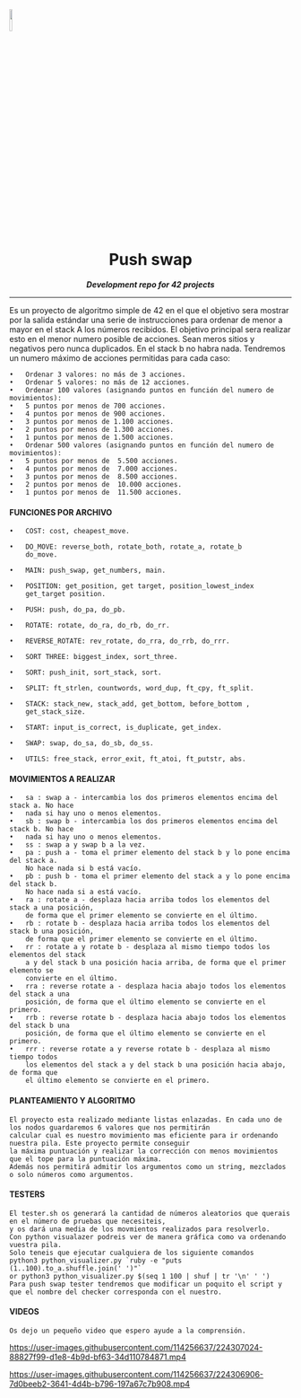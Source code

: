 <img src="https://raw.githubusercontent.com/JaeSeoKim/badge42/main/public/badge42_logo.svg" width ="10%"/>
<h1 align="center">
	Push swap
</h1>

<p align="center">
	<b><i>Development repo for 42 projects</i></b><br>

---


Es un proyecto de algoritmo simple de 42  en el que el objetivo sera mostrar por la salida estándar una serie de instrucciones para ordenar de menor a mayor en el stack A los números recibidos. El objetivo principal sera realizar esto en el menor numero posible de acciones.  Sean meros sitios y negativos pero nunca duplicados. En el stack b no habra nada. Tendremos  un numero máximo de acciones permitidas para cada caso:

	•	Ordenar 3 valores: no más de 3 acciones.
	•	Ordenar 5 valores: no más de 12 acciones.
	•	Ordenar 100 valores (asignando puntos en función del numero de movimientos):
	•	5 puntos por menos de 700 acciones.
	•	4 puntos por menos de 900 acciones.
	•	3 puntos por menos de 1.100 acciones.
	•	2 puntos por menos de 1.300 acciones.
	•	1 puntos por menos de 1.500 acciones.
	•	Ordenar 500 valores (asignando puntos en función del numero de movimientos):
	•	5 puntos por menos de  5.500 acciones.
	•	4 puntos por menos de  7.000 acciones.
	•	3 puntos por menos de  8.500 acciones.
	•	2 puntos por menos de  10.000 acciones.
	•	1 puntos por menos de  11.500 acciones.

#### 	FUNCIONES  POR ARCHIVO

	•	COST: cost, cheapest_move.

	•	DO_MOVE: reverse_both, rotate_both, rotate_a, rotate_b
		do_move.

	•	MAIN: push_swap, get_numbers, main.

	•	POSITION: get_position, get target, position_lowest_index
		get_target position.

	•	PUSH: push, do_pa, do_pb.

	•	ROTATE: rotate, do_ra, do_rb, do_rr.

	•	REVERSE_ROTATE: rev_rotate, do_rra, do_rrb, do_rrr.

	•	SORT THREE: biggest_index, sort_three.

	•	SORT: push_init, sort_stack, sort.

	•	SPLIT: ft_strlen, countwords, word_dup, ft_cpy, ft_split.

	•	STACK: stack_new, stack_add, get_bottom, before_bottom ,
		get_stack_size.

	•	START: input_is_correct, is_duplicate, get_index.

	•	SWAP: swap, do_sa, do_sb, do_ss.

	•	UTILS: free_stack, error_exit, ft_atoi, ft_putstr, abs.

####	MOVIMIENTOS A REALIZAR

	•	sa : swap a - intercambia los dos primeros elementos encima del stack a. No hace
	•	nada si hay uno o menos elementos.
	•	sb : swap b - intercambia los dos primeros elementos encima del stack b. No hace
	•	nada si hay uno o menos elementos.
	•	ss : swap a y swap b a la vez.
	•	pa : push a - toma el primer elemento del stack b y lo pone encima del stack a.
		No hace nada si b está vacío.
	•	pb : push b - toma el primer elemento del stack a y lo pone encima del stack b.
		No hace nada si a está vacío.
	•	ra : rotate a - desplaza hacia arriba todos los elementos del stack a una posición,
		de forma que el primer elemento se convierte en el último.
	•	rb : rotate b - desplaza hacia arriba todos los elementos del stack b una posición,
		de forma que el primer elemento se convierte en el último.
	•	rr : rotate a y rotate b - desplaza al mismo tiempo todos los elementos del stack
		a y del stack b una posición hacia arriba, de forma que el primer elemento se
		convierte en el último.
	•	rra : reverse rotate a - desplaza hacia abajo todos los elementos del stack a una
		posición, de forma que el último elemento se convierte en el primero.
	•	rrb : reverse rotate b - desplaza hacia abajo todos los elementos del stack b una
		posición, de forma que el último elemento se convierte en el primero.
	•	rrr : reverse rotate a y reverse rotate b - desplaza al mismo tiempo todos
		los elementos del stack a y del stack b una posición hacia abajo, de forma que
		el último elemento se convierte en el primero.

####	PLANTEAMIENTO Y ALGORITMO

	El proyecto esta realizado mediante listas enlazadas. En cada uno de los nodos guardaremos 6 valores que nos permitirán
	calcular cual es nuestro movimiento mas eficiente para ir ordenando nuestra pila. Este proyecto permite conseguir
	la máxima puntuación y realizar la corrección con menos movimientos que el tope para la puntuación máxima. 
	Además nos permitirá admitir los argumentos como un string, mezclados o solo números como argumentos.
	
####	TESTERS
	El tester.sh os generará la cantidad de números aleatorios que querais en el número de pruebas que necesiteis, 
	y os dará una media de los movmientos realizados para resolverlo.
	Con python visualazer podreis ver de manera gráfica como va ordenando vuestra pila. 
	Solo teneis que ejecutar cualquiera de los siguiente comandos 
	python3 python_visualizer.py `ruby -e "puts (1..100).to_a.shuffle.join(' ')"`  
	or python3 python_visualizer.py $(seq 1 100 | shuf | tr '\n' ' ')
	Para push swap tester tendremos que modificar un poquito el script y que el nombre del checker corresponda con el nuestro.
	
####	VIDEOS
	
	Os dejo un pequeño video que espero ayude a la comprensión.


https://user-images.githubusercontent.com/114256637/224307024-88827f99-d1e8-4b9d-bf63-34d110784871.mp4



https://user-images.githubusercontent.com/114256637/224306906-7d0beeb2-3641-4d4b-b796-197a67c7b908.mp4

